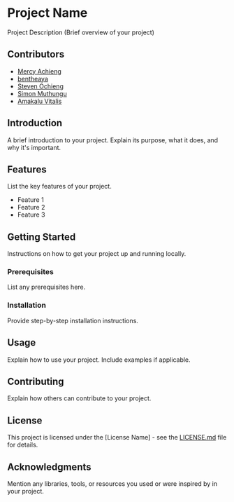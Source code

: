 # Project Name

Project Description (Brief overview of your project)

## Contributors

- [Mercy Achieng](https://github.com/OkeyoMercy)
- [bentheaya](https://github.com/bentheayavalagu)
- [Steven Ochieng](https://github.com/stevocy)
- [Simon Muthungu](https://github.com/simonmuthungu)
- [Amakalu Vitalis](https://github.com/MerVitz)

## Introduction

A brief introduction to your project. Explain its purpose, what it does, and why it's important.

## Features

List the key features of your project.

- Feature 1
- Feature 2
- Feature 3

## Getting Started

Instructions on how to get your project up and running locally.

### Prerequisites

List any prerequisites here.

### Installation

Provide step-by-step installation instructions.

## Usage

Explain how to use your project. Include examples if applicable.

## Contributing

Explain how others can contribute to your project.

## License

This project is licensed under the [License Name] - see the [LICENSE.md](LICENSE.md) file for details.

## Acknowledgments

Mention any libraries, tools, or resources you used or were inspired by in your project.
